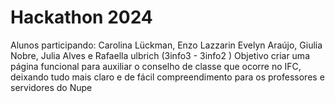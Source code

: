 # Hackathon 2024

 Alunos participando: Carolina Lückman, Enzo Lazzarin Evelyn Araújo, Giulia Nobre, Julia Alves e Rafaella ulbrich (3info3 - 3info2 )
 Objetivo criar uma página funcional para auxiliar o conselho de classe que ocorre no IFC, deixando tudo mais claro e de fácil compreendimento para os professores e servidores do Nupe
